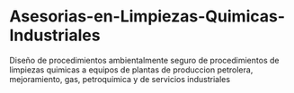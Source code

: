 # Asesorias-en-Limpiezas-Quimicas-Industriales
Diseño de procedimientos ambientalmente seguro de procedimientos de limpiezas quimicas a equipos de plantas de produccion petrolera, mejoramiento, gas, petroquimica y de servicios industriales
